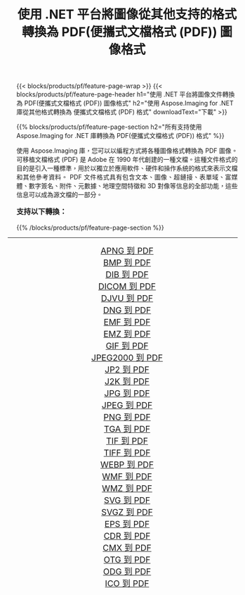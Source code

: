 ﻿---
title: 使用 .NET 平台將圖像從其他支持的格式轉換為 PDF(便攜式文檔格式 (PDF)) 圖像格式 
weight: 3920
url: /zh-hant/net/conversion/to/pdf/ 
lang: zh-hant
langdirlevel: 2
locales: zh-hans,ja,it,ru,de,es,fr,nl,id,lt,pl,pt,vi,tr,ko,zh-hant,ar,hi,th,sv,cs,uk,he
description: 使用 Aspose.Imaging for .NET 庫可以輕鬆地將其他支持的圖像格式轉換為 PDF(便攜式文檔格式 (PDF))
---

{{< blocks/products/pf/feature-page-wrap >}}
{{< blocks/products/pf/feature-page-header h1="使用 .NET 平台將圖像文件轉換為 PDF(便攜式文檔格式 (PDF)) 圖像格式" h2="使用 Aspose.Imaging for .NET 庫從其他格式轉換為 便攜式文檔格式 (PDF) 格式" downloadText="下載" >}}


{{% blocks/products/pf/feature-page-section  h2="所有支持使用 Aspose.Imaging for .NET 庫轉換為 PDF(便攜式文檔格式 (PDF)) 格式" %}}
<p align=justify>使用 Aspose.Imaging 庫，您可以以編程方式將各種圖像格式轉換為 PDF 圖像。 可移植文檔格式 (PDF) 是 Adob​​e 在 1990 年代創建的一種文檔。這種文件格式的目的是引入一種標準，用於以獨立於應用軟件、硬件和操作系統的格式來表示文檔和其他參考資料。 PDF 文件格式具有包含文本、圖像、超鏈接、表單域、富媒體、數字簽名、附件、元數據、地理空間特徵和 3D 對像等信息的全部功能，這些信息可以成為源文檔的一部分。</p>
<h3 style="margin-top:16px;">
支持以下轉換：
</h3>
{{% /blocks/products/pf/feature-page-section %}}
<div class="container-fluid productfamilypage bg-gray">
    <div class="convertypes bg-gray agp-content section">
        <div class="container">
		<hr style="margin-left:-20px;"/>
		<div class="row other-converters" style="gap: 10px;font-size: 19px;text-align:center;">
		    <div class='col-md-3 other-converter remove-lp remove-rp'><a href="/imaging/zh-hant/net/conversion/apng-to-pdf/" style="padding:15px;">APNG 到 PDF</a></div>
<div class='col-md-3 other-converter remove-lp remove-rp'><a href="/imaging/zh-hant/net/conversion/bmp-to-pdf/" style="padding:15px;">BMP 到 PDF</a></div>
<div class='col-md-3 other-converter remove-lp remove-rp'><a href="/imaging/zh-hant/net/conversion/dib-to-pdf/" style="padding:15px;">DIB 到 PDF</a></div>
<div class='col-md-3 other-converter remove-lp remove-rp'><a href="/imaging/zh-hant/net/conversion/dicom-to-pdf/" style="padding:15px;">DICOM 到 PDF</a></div>
<div class='col-md-3 other-converter remove-lp remove-rp'><a href="/imaging/zh-hant/net/conversion/djvu-to-pdf/" style="padding:15px;">DJVU 到 PDF</a></div>
<div class='col-md-3 other-converter remove-lp remove-rp'><a href="/imaging/zh-hant/net/conversion/dng-to-pdf/" style="padding:15px;">DNG 到 PDF</a></div>
<div class='col-md-3 other-converter remove-lp remove-rp'><a href="/imaging/zh-hant/net/conversion/emf-to-pdf/" style="padding:15px;">EMF 到 PDF</a></div>
<div class='col-md-3 other-converter remove-lp remove-rp'><a href="/imaging/zh-hant/net/conversion/emz-to-pdf/" style="padding:15px;">EMZ 到 PDF</a></div>
<div class='col-md-3 other-converter remove-lp remove-rp'><a href="/imaging/zh-hant/net/conversion/gif-to-pdf/" style="padding:15px;">GIF 到 PDF</a></div>
<div class='col-md-3 other-converter remove-lp remove-rp'><a href="/imaging/zh-hant/net/conversion/jpeg2000-to-pdf/" style="padding:15px;">JPEG2000 到 PDF</a></div>
<div class='col-md-3 other-converter remove-lp remove-rp'><a href="/imaging/zh-hant/net/conversion/jp2-to-pdf/" style="padding:15px;">JP2 到 PDF</a></div>
<div class='col-md-3 other-converter remove-lp remove-rp'><a href="/imaging/zh-hant/net/conversion/j2k-to-pdf/" style="padding:15px;">J2K 到 PDF</a></div>
<div class='col-md-3 other-converter remove-lp remove-rp'><a href="/imaging/zh-hant/net/conversion/jpg-to-pdf/" style="padding:15px;">JPG 到 PDF</a></div>
<div class='col-md-3 other-converter remove-lp remove-rp'><a href="/imaging/zh-hant/net/conversion/jpeg-to-pdf/" style="padding:15px;">JPEG 到 PDF</a></div>
<div class='col-md-3 other-converter remove-lp remove-rp'><a href="/imaging/zh-hant/net/conversion/png-to-pdf/" style="padding:15px;">PNG 到 PDF</a></div>
<div class='col-md-3 other-converter remove-lp remove-rp'><a href="/imaging/zh-hant/net/conversion/tga-to-pdf/" style="padding:15px;">TGA 到 PDF</a></div>
<div class='col-md-3 other-converter remove-lp remove-rp'><a href="/imaging/zh-hant/net/conversion/tif-to-pdf/" style="padding:15px;">TIF 到 PDF</a></div>
<div class='col-md-3 other-converter remove-lp remove-rp'><a href="/imaging/zh-hant/net/conversion/tiff-to-pdf/" style="padding:15px;">TIFF 到 PDF</a></div>
<div class='col-md-3 other-converter remove-lp remove-rp'><a href="/imaging/zh-hant/net/conversion/webp-to-pdf/" style="padding:15px;">WEBP 到 PDF</a></div>
<div class='col-md-3 other-converter remove-lp remove-rp'><a href="/imaging/zh-hant/net/conversion/wmf-to-pdf/" style="padding:15px;">WMF 到 PDF</a></div>
<div class='col-md-3 other-converter remove-lp remove-rp'><a href="/imaging/zh-hant/net/conversion/wmz-to-pdf/" style="padding:15px;">WMZ 到 PDF</a></div>
<div class='col-md-3 other-converter remove-lp remove-rp'><a href="/imaging/zh-hant/net/conversion/svg-to-pdf/" style="padding:15px;">SVG 到 PDF</a></div>
<div class='col-md-3 other-converter remove-lp remove-rp'><a href="/imaging/zh-hant/net/conversion/svgz-to-pdf/" style="padding:15px;">SVGZ 到 PDF</a></div>
<div class='col-md-3 other-converter remove-lp remove-rp'><a href="/imaging/zh-hant/net/conversion/eps-to-pdf/" style="padding:15px;">EPS 到 PDF</a></div>
<div class='col-md-3 other-converter remove-lp remove-rp'><a href="/imaging/zh-hant/net/conversion/cdr-to-pdf/" style="padding:15px;">CDR 到 PDF</a></div>
<div class='col-md-3 other-converter remove-lp remove-rp'><a href="/imaging/zh-hant/net/conversion/cmx-to-pdf/" style="padding:15px;">CMX 到 PDF</a></div>
<div class='col-md-3 other-converter remove-lp remove-rp'><a href="/imaging/zh-hant/net/conversion/otg-to-pdf/" style="padding:15px;">OTG 到 PDF</a></div>
<div class='col-md-3 other-converter remove-lp remove-rp'><a href="/imaging/zh-hant/net/conversion/odg-to-pdf/" style="padding:15px;">ODG 到 PDF</a></div>
<div class='col-md-3 other-converter remove-lp remove-rp'><a href="/imaging/zh-hant/net/conversion/ico-to-pdf/" style="padding:15px;">ICO 到 PDF</a></div>
                </div>
        </div>
    </div>
</div>
<br/>


